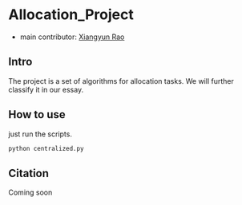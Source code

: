 # Allocation_Project

+ main contributor: [Xiangyun Rao](https://github.com/xyrrrrrrrr)

## Intro

The project is a set of algorithms for allocation tasks. We will further classify it in our essay.

## How to use

just run the scripts.

```bash
python centralized.py
```

## Citation

Coming soon
